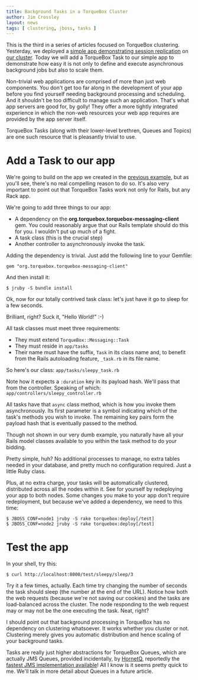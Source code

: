 ```yaml
---
title: Background Tasks in a TorqueBox Cluster
author: Jim Crossley
layout: news
tags: [ clustering, jboss, tasks ]
---
```


This is the third in a series of articles focused on TorqueBox
clustering.  Yesterday, we deployed a
[simple app demonstrating session replication](/news/2011/01/06/session-replication/)
on [our cluster](/news/2011/01/04/clustering-torquebox/).  Today we
will add a TorqueBox Task to our simple app to demonstrate how easy it
is not only to define and execute asynchronous background jobs but
also to scale them.

Non-trivial web applications are comprised of more than just web
components.  You don't get too far along in the development of your
app before you find yourself needing background processing and
scheduling.  And it shouldn't be too difficult to manage such an
application.  That's what app servers are good for, by golly!  They
offer a more tightly integrated experience in which the non-web
resources your web app requires are provided by the app server itself.

TorqueBox Tasks (along with their lower-level brethren, Queues and
Topics) are one such resource that is pleasantly trivial to use.

# Add a Task to our app

We're going to build on the app we created in the
[previous example](/news/2011/01/06/session-replication/), but as
you'll see, there's no real compelling reason to do so.  It's also
very important to point out that TorqueBox Tasks work not only for
Rails, but any Rack app.

We're going to add three things to our app:

* A dependency on the **org.torquebox.torquebox-messaging-client**
  gem.  You could reasonably argue that our Rails template should do
  this for you.  I wouldn't put up much of a fight.
* A task class (this is the crucial step)
* Another controller to asynchronously invoke the task.

Adding the dependency is trivial.  Just add the following line to your
Gemfile:

    gem "org.torquebox.torquebox-messaging-client" 

And then install it: 

    $ jruby -S bundle install

Ok, now for our totally contrived task class: let's just have it go to
sleep for a few seconds.

Brilliant, right?  Suck it, "Hello World!"  :-)

All task classes must meet three requirements:

* They must extend `TorqueBox::Messaging::Task`
* They must reside in `app/tasks`
* Their name must have the suffix, `Task` in its class name and, to
  benefit from the Rails autoloading feature, `_task.rb` in its file
  name.

So here's our class:  `app/tasks/sleepy_task.rb`

<script src='https://gist.github.com/768846.js'></script>

Note how it expects a `:duration` key in its payload hash.  We'll pass
that from the controller.  Speaking of which:
`app/controllers/sleepy_controller.rb`

<script src='https://gist.github.com/768852.js'></script>

All tasks have that `async` class method, which is how you invoke them
asynchronously.  Its first parameter is a symbol indicating which of
the task's methods you wish to invoke.  The remaining key pairs form
the payload hash that is eventually passed to the method.

Though not shown in our very dumb example, you naturally have all your
Rails model classes available to you within the task method to do your
bidding.

Pretty simple, huh?  No additional processes to manage, no extra
tables needed in your database, and pretty much no configuration
required.  Just a little Ruby class.

Plus, at no extra charge, your tasks will be automatically clustered,
distributed across all the nodes within it.  See for yourself by
redeploying your app to both nodes.  Some changes you make to your app
don't require redeployment, but because we've added a dependency, we
need to this time:

    $ JBOSS_CONF=node1 jruby -S rake torquebox:deploy[/test]
    $ JBOSS_CONF=node2 jruby -S rake torquebox:deploy[/test]

# Test the app

In your shell, try this:

    $ curl http://localhost:8000/test/sleepy/sleep/3

Try it a few times, actually.  Each time try changing the number of
seconds the task should sleep (the number at the end of the URL).
Notice how both the web requests (because we're not saving our
cookies) and the tasks are load-balanced across the cluster.  The node
responding to the web request may or may not be the one executing the
task.  Neat, right?

I should point out that background processing in TorqueBox has no
dependency on clustering whatsoever.  It works whether you cluster or
not.  Clustering merely gives you automatic distribution and hence
scaling of your background tasks.

Tasks are really just higher abstractions for TorqueBox Queues, which
are actually JMS Queues, provided incidentally, by
[HornetQ](http://jboss.org/hornetq/), reportedly the
[fastest JMS implementation available](http://community.jboss.org/wiki/HornetQ-thePerformanceLeaderinEnterpriseMessaging)!
All I know is it seems pretty quick to me.  We'll talk in more detail
about Queues in a future article.

